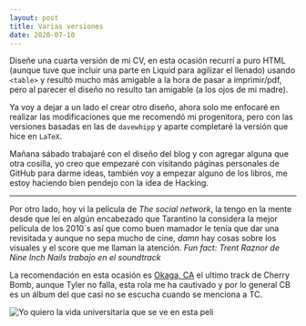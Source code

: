 ```yaml
---
layout: post
title: Varias versiones
date: 2020-07-10
---
```

Diseñe una cuarta versión de mi CV, en esta ocasión recurrí a puro HTML (aunque tuve que incluir una parte en Liquid para agilizar el llenado) usando `<table>` y resultó mucho más amigable a la hora de pasar a imprimir/pdf, pero al parecer el diseño no resulto tan amigable (a los ojos de mi madre).

Ya voy a dejar a un lado el crear otro diseño, ahora solo me enfocaré en realizar las modificaciones que me recomendó mi progenitora, pero con las versiones basadas en las de `davewhipp` y aparte completaré la versión que hice en `LaTeX`.

Mañana sábado trabajaré con el diseño del blog y con agregar alguna que otra cosilla, yo creo que empezaré con visitando páginas personales de GitHub para darme ideas, también voy a empezar alguno de los libros, me estoy haciendo bien pendejo con la idea de Hacking.
***

Por otro lado, hoy vi la película de *The social network*, la tengo en la mente desde que leí en algún encabezado que Tarantino la considera la mejor película de los 2010´s así que como buen mamador le tenía que dar una revisitada y aunque no sepa mucho de cine, *damn* hay cosas sobre los visuales y el score que me llaman la atención. *Fun fact: Trent Raznor de Nine Inch Nails trabajo en el soundtrack*

La recomendación en esta ocasión es [Okaga, CA](https://youtu.be/CbUsMUbwi1k) el ultimo track de Cherry Bomb, aunque Tyler no falla, esta rola me ha cautivado y por lo general CB es un álbum del que casi no se escucha cuando se menciona a TC.

![Yo quiero la vida universitaria que se ve en esta peli](https://external-content.duckduckgo.com/iu/?u=https%3A%2F%2Fi.ytimg.com%2Fvi%2F8IAGH6k17nw%2Fmaxresdefault.jpg&f=1&nofb=1 "Yo quiero la vida universitaria que se ve en esta peli")
